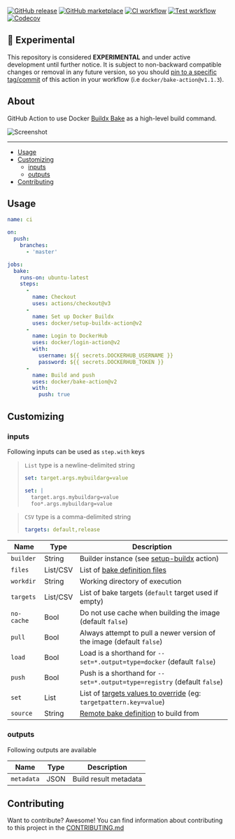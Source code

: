 [![GitHub release](https://img.shields.io/github/release/docker/bake-action.svg?style=flat-square)](https://github.com/docker/bake-action/releases/latest)
[![GitHub marketplace](https://img.shields.io/badge/marketplace-docker--buildx--bake-blue?logo=github&style=flat-square)](https://github.com/marketplace/actions/docker-buildx-bake)
[![CI workflow](https://img.shields.io/github/actions/workflow/status/docker/bake-action/ci.yml?branch=master&label=ci&logo=github&style=flat-square)](https://github.com/docker/bake-action/actions?workflow=ci)
[![Test workflow](https://img.shields.io/github/actions/workflow/status/docker/bake-action/test.yml?branch=master&label=test&logo=github&style=flat-square)](https://github.com/docker/bake-action/actions?workflow=test)
[![Codecov](https://img.shields.io/codecov/c/github/docker/bake-action?logo=codecov&style=flat-square)](https://codecov.io/gh/docker/bake-action)

## :test_tube: Experimental

This repository is considered **EXPERIMENTAL** and under active development
until further notice. It is subject to non-backward compatible changes or
removal in any future version, so you should [pin to a specific tag/commit](https://docs.github.com/en/actions/creating-actions/about-actions#using-tags-for-release-management)
of this action in your workflow (i.e `docker/bake-action@v1.1.3`).

## About

GitHub Action to use Docker [Buildx Bake](https://docs.docker.com/build/customize/bake/)
as a high-level build command.

![Screenshot](.github/bake-action.png)

___

* [Usage](#usage)
* [Customizing](#customizing)
  * [inputs](#inputs)
  * [outputs](#outputs)
* [Contributing](#contributing)

## Usage

```yaml
name: ci

on:
  push:
    branches:
      - 'master'

jobs:
  bake:
    runs-on: ubuntu-latest
    steps:
      -
        name: Checkout
        uses: actions/checkout@v3
      -
        name: Set up Docker Buildx
        uses: docker/setup-buildx-action@v2
      -
        name: Login to DockerHub
        uses: docker/login-action@v2
        with:
          username: ${{ secrets.DOCKERHUB_USERNAME }}
          password: ${{ secrets.DOCKERHUB_TOKEN }}
      -
        name: Build and push
        uses: docker/bake-action@v2
        with:
          push: true
```

## Customizing

### inputs

Following inputs can be used as `step.with` keys

> `List` type is a newline-delimited string
> ```yaml
> set: target.args.mybuildarg=value
> ```
> ```yaml
> set: |
>   target.args.mybuildarg=value
>   foo*.args.mybuildarg=value
> ```

> `CSV` type is a comma-delimited string
> ```yaml
> targets: default,release
> ```

| Name       | Type     | Description                                                                                                                                 |
|------------|----------|---------------------------------------------------------------------------------------------------------------------------------------------|
| `builder`  | String   | Builder instance (see [setup-buildx](https://github.com/docker/setup-buildx-action) action)                                                 |
| `files`    | List/CSV | List of [bake definition files](https://docs.docker.com/build/customize/bake/file-definition/)                                              |
| `workdir`  | String   | Working directory of execution                                                                                                              |
| `targets`  | List/CSV | List of bake targets (`default` target used if empty)                                                                                       |
| `no-cache` | Bool     | Do not use cache when building the image (default `false`)                                                                                  |
| `pull`     | Bool     | Always attempt to pull a newer version of the image (default `false`)                                                                       |
| `load`     | Bool     | Load is a shorthand for `--set=*.output=type=docker` (default `false`)                                                                      |
| `push`     | Bool     | Push is a shorthand for `--set=*.output=type=registry` (default `false`)                                                                    |
| `set`      | List     | List of [targets values to override](https://docs.docker.com/engine/reference/commandline/buildx_bake/#set) (eg: `targetpattern.key=value`) |
| `source`   | String   | [Remote bake definition](https://docs.docker.com/build/customize/bake/file-definition/#remote-definition) to build from                     |

### outputs

Following outputs are available

| Name       | Type | Description           |
|------------|------|-----------------------|
| `metadata` | JSON | Build result metadata |

## Contributing

Want to contribute? Awesome! You can find information about contributing to
this project in the [CONTRIBUTING.md](/.github/CONTRIBUTING.md)
